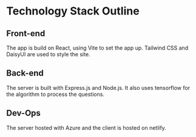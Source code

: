 # Technology Stack Outline

## Front-end
The app is build on React, using Vite to set the app up. Tailwind CSS and DaisyUI are used to style the site.

## Back-end
The server is built with Express.js and Node.js. It also uses tensorflow for the algorithm to process the questions.

## Dev-Ops
The server hosted with Azure and the client is hosted on netlify.
